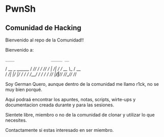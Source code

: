 # PwnSh
## Comunidad de Hacking

Bienvenido al repo de la Comunidad!!

Bienvenido a:

    ____                _____ __  
   / __ \_      ______ / ___// /_ 
  / /_/ / | /| / / __ \\__ \/ __ \
 / ____/| |/ |/ / / / /__/ / / / /
/_/     |__/|__/_/ /_/____/_/ /_/ 
                                  


Soy German Quero, aunque dentro de la comunidad me llamo r1ck, no se muy bien porqué.

Aqui podraá encontrar los apuntes, notas, scripts, wirte-ups y documentacion creada durante y para las sesiones.

Sientete libre, miembro o no de la comunidad de clonar y utilizar lo que necesites.

Contactamente si estas interesado en ser miembro.

